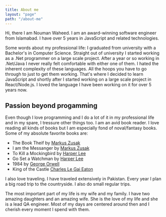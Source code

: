 ```yaml
---
title: About me
layout: "page"
path: "/about-me"
---
```


Hi, there I am Nouman Waheed. I am an award-winning software engineer from Islamabad. I have over 5 years in JavaScript and related technologies.

Some words about my professional life: I graduated from university with a Bachelor's in Computer Science. Straight out of university I started working as a  .Net programmer on a large scale project. After a year or so working in .Net/Java I never really felt comfortable with either one of them. I hated the inherent complexity of these languages. All the hoops you have to go through to just to get them working. That's where I decided to learn JavaScript and shortly after I started working on a large scale project in React/Node.js. I loved the language I have been working on it for over 5 years now.

## Passion beyond progamming 
Even though I love programming and I do a lot of it in my professional life and in my spare, I tressure other things too. I am an avid book reader. I love reading all kinds of books but I am especially fond of noval/fantasy books. Some of my absolute favorite books are:

* The Book Theif by [Markus Zusak](https://www.goodreads.com/book/show/19063.The_Book_Thief)
* I am the Messanger by [Markus Zusak](https://www.goodreads.com/book/show/19057.I_Am_the_Messenger)
* To Kill a Mockingbird by [Harper Lee](https://www.goodreads.com/book/show/2657.To_Kill_a_Mockingbird)
* Go Set a Watchman by [Harper Lee](https://www.goodreads.com/book/show/24817626-go-set-a-watchman)
* 1984 by [George Orwell](https://www.goodreads.com/book/show/40961427-1984)
* King of the Castle [Charles Le Gai Eaton](https://www.goodreads.com/book/show/683887.King_of_the_Castle)

I also love traveling. I have traveled extensively in Pakistan. Every year I plan a big road trip to the countryside.  I also do small regular trips.

The most important part of my life is my wife and my family.  I have two amazing daughters and an amazing wife. She is the love of my life and she is a lead QA engineer. Most of my days are centered around then and I cherish every moment I spend with them.
